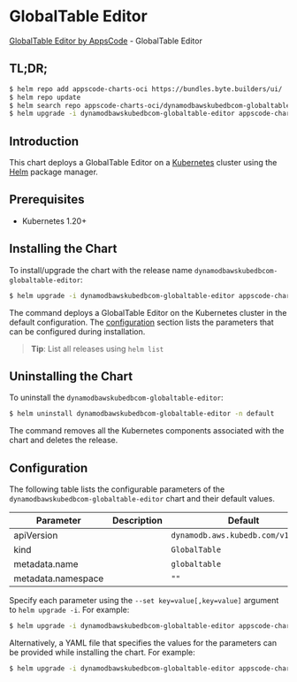 # GlobalTable Editor

[GlobalTable Editor by AppsCode](https://byte.builders) - GlobalTable Editor

## TL;DR;

```bash
$ helm repo add appscode-charts-oci https://bundles.byte.builders/ui/
$ helm repo update
$ helm search repo appscode-charts-oci/dynamodbawskubedbcom-globaltable-editor --version=v0.4.18
$ helm upgrade -i dynamodbawskubedbcom-globaltable-editor appscode-charts-oci/dynamodbawskubedbcom-globaltable-editor -n default --create-namespace --version=v0.4.18
```

## Introduction

This chart deploys a GlobalTable Editor on a [Kubernetes](http://kubernetes.io) cluster using the [Helm](https://helm.sh) package manager.

## Prerequisites

- Kubernetes 1.20+

## Installing the Chart

To install/upgrade the chart with the release name `dynamodbawskubedbcom-globaltable-editor`:

```bash
$ helm upgrade -i dynamodbawskubedbcom-globaltable-editor appscode-charts-oci/dynamodbawskubedbcom-globaltable-editor -n default --create-namespace --version=v0.4.18
```

The command deploys a GlobalTable Editor on the Kubernetes cluster in the default configuration. The [configuration](#configuration) section lists the parameters that can be configured during installation.

> **Tip**: List all releases using `helm list`

## Uninstalling the Chart

To uninstall the `dynamodbawskubedbcom-globaltable-editor`:

```bash
$ helm uninstall dynamodbawskubedbcom-globaltable-editor -n default
```

The command removes all the Kubernetes components associated with the chart and deletes the release.

## Configuration

The following table lists the configurable parameters of the `dynamodbawskubedbcom-globaltable-editor` chart and their default values.

|     Parameter      | Description |                    Default                    |
|--------------------|-------------|-----------------------------------------------|
| apiVersion         |             | <code>dynamodb.aws.kubedb.com/v1alpha1</code> |
| kind               |             | <code>GlobalTable</code>                      |
| metadata.name      |             | <code>globaltable</code>                      |
| metadata.namespace |             | <code>""</code>                               |


Specify each parameter using the `--set key=value[,key=value]` argument to `helm upgrade -i`. For example:

```bash
$ helm upgrade -i dynamodbawskubedbcom-globaltable-editor appscode-charts-oci/dynamodbawskubedbcom-globaltable-editor -n default --create-namespace --version=v0.4.18 --set apiVersion=dynamodb.aws.kubedb.com/v1alpha1
```

Alternatively, a YAML file that specifies the values for the parameters can be provided while
installing the chart. For example:

```bash
$ helm upgrade -i dynamodbawskubedbcom-globaltable-editor appscode-charts-oci/dynamodbawskubedbcom-globaltable-editor -n default --create-namespace --version=v0.4.18 --values values.yaml
```
